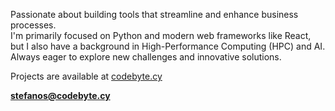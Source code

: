 <p>Passionate about building tools that streamline and enhance business processes.<br>
I'm primarily focused on Python and modern web frameworks like React, but I also have a background in High-Performance Computing (HPC) and AI.<br>
Always eager to explore new challenges and innovative solutions.</p>

Projects are available at [codebyte.cy](codebyte.cy)

**stefanos@codebyte.cy**
